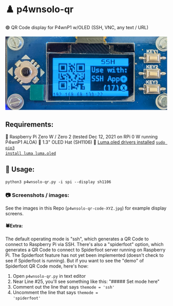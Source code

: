 # ♟️ p4wnsolo-qr
🟢 QR Code display for P4wnP1 w/OLED (SSH, VNC, any text / URL)

<img src="p4wnsolo-qr-code-ssh-display.jpg">

## Requirements:
🔵 Raspberry Pi Zero W / Zero 2 (tested Dec 12, 2021 on RPi 0 W running P4wnP1 ALOA)
🔵 1.3" OLED Hat (SH1106)
🔵 <a href="https://osintool.com/sh1106-oled-screen/">Luma.oled drivers installed</a>
<a href="https://github.com/pimoroni/sh1106-python"><code>sudo pip3 install luma luma.oled</code></a>

## 🔨 Usage:
<code>python3 p4wnsolo-qr.py -i spi --display sh1106</code>

### 📷 Screenshots / images:
See the images in this Repo (<code>p4wnsolo-qr-code-XYZ.jpg</code>) for example display screens.

#### 🕷Extra:
The default operating mode is "ssh", which generates a QR Code to connect to Raspberry Pi via SSH.
There's also a "spiderfoot" option, which generates a QR Code to connect to Spiderfoot server running on Raspberry Pi.
The Spiderfoot feature has not yet been implemented (doesn't check to see if Spiderfoot is running).
But if you want to see the "demo" of Spiderfoot QR Code mode, here's how:
1.  Open <code>p4wnsolo-qr.py</code> in text editor
2.  Near Line #25, you'll see something like this:  "##### Set mode here"
3.  Comment out the line that says <code>themode = 'ssh'</code>
4.  Uncomment the line that says <code>themode = 'spiderfoot'</code>

